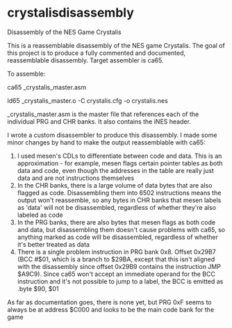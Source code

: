 # crystalisdisassembly
Disassembly of the NES Game Crystalis

This is a reassemblable disassembly of the NES game Crystalis. The goal of this project is to produce a fully commented and documented, reassemblable disassembly. Target assembler is ca65.

To assemble:

  ca65 _crystalis_master.asm
  
  ld65 _crystalis_master.o -C crystalis.cfg -o crystalis.nes

_crystalis_master.asm is the master file that references each of the individual PRG and CHR banks. It also contains the iNES header.

I wrote a custom disassembler to produce this disassembly. I made some minor changes by hand to make the output reassemblable with ca65:
  1. I used mesen's CDLs to differentiate between code and data. This is an approximation - for example, mesen flags certain pointer tables as both data and code, even though the addresses in the table are really just data and are not instructions themselves
  2. In the CHR banks, there is a large volume of data bytes that are also flagged as code. Disassembling them into 6502 instructions means the output won't reassemble, so any bytes in CHR banks that mesen labels as 'data' will not be disassembled, regardless of whether they're also labeled as code
  3. In the PRG banks, there are also bytes that mesen flags as both code and data, but disassembling them doesn't cause problems with ca65, so anything marked as code will be disassembled, regardless of whether it's better treated as data
  4. There is a single problem instruction in PRG bank 0x8. Offset 0x29B7 (BCC #$01, which is a branch to $29BA, except that this isn't aligned with the disassembly since offset 0x29B9 contains the instruction JMP $A9C9). Since ca65 won't accept an immediate operand for the BCC instruction and it's not possible to jump to a label, the BCC is emitted as .byte $90, $01

As far as documentation goes, there is none yet, but PRG 0xF seems to always be at address $C000 and looks to be the main code bank for the game
